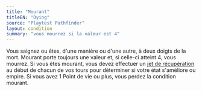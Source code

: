 ```yaml
---
title: "Mourant"
titleEN: "Dying"
source: "Playtest Pathfinder"
layout: condition
summary: "vous mourrez si la valeur est 4"
---
```


Vous saignez ou êtes, d'une manière ou d'une autre, à deux doigts de la mort. Mourant porte toujours une valeur et, si celle-ci atteint 4, vous mourrez. Si vous êtes mourant, vous devez effectuer un [jet de récupération](/jouer-à-pathfinder/points-de-vie-et-guérison.html#jets-de-récupération) au début de chacun de vos tours pour déterminer si votre état s'améliore ou empire. Si vous avez 1 Point de vie ou plus, vous perdez la condition mourant.